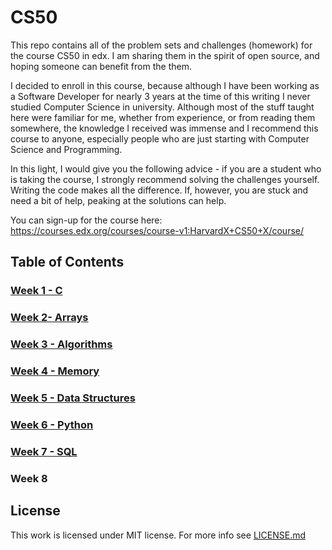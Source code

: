 # CS50

This repo contains all of the problem sets and challenges (homework) for the course CS50 in edx.
I am sharing them in the spirit of open source, and hoping someone can benefit from the them.

I decided to enroll in this course, because although I have been working as a Software Developer for nearly 3 years at the time of this writing
I never studied Computer Science in university. Although most of the stuff taught here were familiar for me, whether from experience, or from reading 
them somewhere, the knowledge I received was immense and I recommend this course to anyone, especially people who are just starting with Computer Science and Programming.

In this light, I would give you the following advice - if you are a student who is taking the course, I strongly recommend solving the challenges yourself.
Writing the code makes all the difference. If, however, you are stuck and need a bit of help, peaking at the solutions can help.

You can sign-up for the course here: https://courses.edx.org/courses/course-v1:HarvardX+CS50+X/course/

## Table of Contents

### [Week 1 - C](week-1)
### [Week 2- Arrays](week-2)
### [Week 3 - Algorithms](week-3)
### [Week 4 - Memory](week-4)
### [Week 5 - Data Structures](week-5)
### [Week 6 - Python](week-6)
### [Week 7 - SQL](week-7)
### Week 8

## License
This work is licensed under MIT license. For more info see [LICENSE.md](LICENSE.md)
